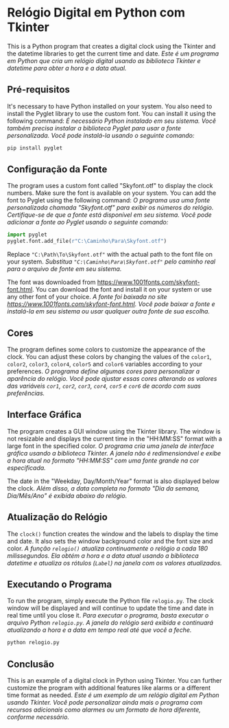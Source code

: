 # Relógio Digital em Python com Tkinter

This is a Python program that creates a digital clock using the Tkinter and the datetime libraries to get the current time and date.
*Este é um programa em Python que cria um relógio digital usando as biblioteca Tkinter e datetime para obter a hora e a data atual.*

## Pré-requisitos

It's necessary to have Python installed on your system. You also need to install the Pyglet library to use the custom font. You can install it using the following command:
*É necessário Python instalado em seu sistema. Você também precisa instalar a biblioteca Pyglet para usar a fonte personalizada. Você pode instalá-la usando o seguinte comando:*

```bash
pip install pyglet
```

## Configuração da Fonte

The program uses a custom font called "Skyfont.otf" to display the clock numbers. Make sure the font is available on your system. You can add the font to Pyglet using the following command:
*O programa usa uma fonte personalizada chamada "Skyfont.otf" para exibir os números do relógio. Certifique-se de que a fonte está disponível em seu sistema. Você pode adicionar a fonte ao Pyglet usando o seguinte comando:*

```python
import pyglet
pyglet.font.add_file(r"C:\Caminho\Para\Skyfont.otf")
```

Replace `"C:\Path\To\Skyfont.otf"` with the actual path to the font file on your system.
*Substitua `"C:\Caminho\Para\Skyfont.otf"` pelo caminho real para o arquivo de fonte em seu sistema.*

The font was downloaded from https://www.1001fonts.com/skyfont-font.html. You can download the font and install it on your system or use any other font of your choice.
*A fonte foi baixada no site https://www.1001fonts.com/skyfont-font.html. Você pode baixar a fonte e instalá-la em seu sistema ou usar qualquer outra fonte de sua escolha.*

## Cores

The program defines some colors to customize the appearance of the clock. You can adjust these colors by changing the values of the `color1`, `color2`, `color3`, `color4`, `color5` and `color6` variables according to your preferences.
*O programa define algumas cores para personalizar a aparência do relógio. Você pode ajustar essas cores alterando os valores das variáveis `cor1`, `cor2`, `cor3`, `cor4`, `cor5` e `cor6` de acordo com suas preferências.*

## Interface Gráfica

The program creates a GUI window using the Tkinter library. The window is not resizable and displays the current time in the "HH:MM:SS" format with a large font in the specified color.
*O programa cria uma janela de interface gráfica usando a biblioteca Tkinter. A janela não é redimensionável e exibe a hora atual no formato "HH:MM:SS" com uma fonte grande na cor especificada.*

The date in the "Weekday, Day/Month/Year" format is also displayed below the clock.
*Além disso, a data completa no formato "Dia da semana, Dia/Mês/Ano" é exibida abaixo do relógio.*

## Atualização do Relógio

The `clock()` function creates the window and the labels to display the time and date. It also sets the window background color and the font size and color.
*A função `relogio()` atualiza continuamente o relógio a cada 180 milissegundos. Ela obtém a hora e a data atual usando a biblioteca datetime e atualiza os rótulos (`Label`) na janela com os valores atualizados.*

## Executando o Programa

To run the program, simply execute the Python file `relogio.py`. The clock window will be displayed and will continue to update the time and date in real time until you close it.
*Para executar o programa, basta executar o arquivo Python `relogio.py`. A janela do relógio será exibida e continuará atualizando a hora e a data em tempo real até que você a feche.*

```bash
python relogio.py
```

## Conclusão

This is an example of a digital clock in Python using Tkinter. You can further customize the program with additional features like alarms or a different time format as needed.
*Este é um exemplo de um relógio digital em Python usando Tkinter. Você pode personalizar ainda mais o programa com recursos adicionais como alarmes ou um formato de hora diferente, conforme necessário.*